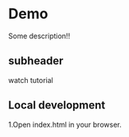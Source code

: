 # Demo

Some description!!


## subheader

watch tutorial

## Local development

1.Open index.html in your browser.
